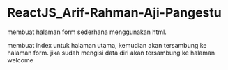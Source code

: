 # ReactJS_Arif-Rahman-Aji-Pangestu

membuat halaman form sederhana menggunakan html.


membuat index untuk halaman utama, kemudian akan tersambung ke halaman form. jika sudah mengisi data diri akan tersambung ke halaman welcome
